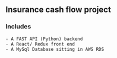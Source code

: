 ## Insurance cash flow project

### Includes

    - A FAST API (Python) backend
    - A React/ Redux front end
    - A MySql Database sitting in AWS RDS
